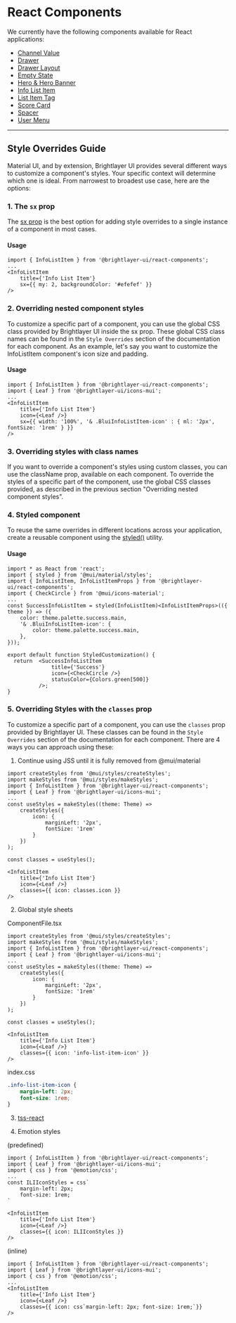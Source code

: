 # React Components

We currently have the following components available for React applications:

-   [Channel Value](https://github.com/brightlayer-ui/react-component-library/blob/dev/docs/ChannelValue.md)
-   [Drawer](https://github.com/brightlayer-ui/react-component-library/blob/dev/docs/Drawer.md)
-   [Drawer Layout](https://github.com/brightlayer-ui/react-component-library/blob/dev/docs/DrawerLayout.md)
-   [Empty State](https://github.com/brightlayer-ui/react-component-library/blob/dev/docs/EmptyState.md)
-   [Hero & Hero Banner](https://github.com/brightlayer-ui/react-component-library/blob/dev/docs/Hero.md)
-   [Info List Item](https://github.com/brightlayer-ui/react-component-library/blob/dev/docs/InfoListItem.md)
-   [List Item Tag](https://github.com/brightlayer-ui/react-component-library/blob/dev/docs/ListItemTag.md)
-   [Score Card](https://github.com/brightlayer-ui/react-component-library/blob/dev/docs/ScoreCard.md)
-   [Spacer](https://github.com/brightlayer-ui/react-component-library/blob/dev/docs/Spacer.md)
-   [User Menu](https://github.com/brightlayer-ui/react-component-library/blob/dev/docs/UserMenu.md)

---

## Style Overrides Guide

Material UI, and by extension, Brightlayer UI provides several different ways to customize a component's styles. Your specific context will determine which one is ideal. From narrowest to broadest use case, here are the options:

### 1. The `sx` prop

The [sx prop](https://mui.com/system/basics/#the-sx-prop) is the best option for adding style overrides to a single instance of a component in most cases.

#### Usage

```tsx
import { InfoListItem } from '@brightlayer-ui/react-components';
...
<InfoListItem
    title={'Info List Item'}
    sx={{ my: 2, backgroundColor: '#efefef' }}
/>
```

### 2. Overriding nested component styles

To customize a specific part of a component, you can use the global CSS class provided by Brightlayer UI inside the sx prop. These global CSS class names can be found in the `Style Overrides` section of the documentation for each component. As an example, let's say you want to customize the InfoListItem component's icon size and padding.

#### Usage

```tsx
import { InfoListItem } from '@brightlayer-ui/react-components';
import { Leaf } from '@brightlayer-ui/icons-mui';
...
<InfoListItem
    title={'Info List Item'}
    icon={<Leaf />}
    sx={{ width: '100%', '& .BluiInfoListItem-icon' : { ml: '2px', fontSize: '1rem' } }}
/>
```

### 3. Overriding styles with class names

If you want to override a component's styles using custom classes, you can use the className prop, available on each component. To override the styles of a specific part of the component, use the global CSS classes provided, as described in the previous section "Overriding nested component styles".

### 4. Styled component

To reuse the same overrides in different locations across your application, create a reusable component using the [styled()](https://mui.com/system/styled/) utility.

#### Usage

```tsx
import * as React from 'react';
import { styled } from '@mui/material/styles';
import { InfoListItem, InfoListItemProps } from '@brightlayer-ui/react-components';
import { CheckCircle } from '@mui/icons-material';
...
const SuccessInfoListItem = styled(InfoListItem)<InfoListItemProps>(({ theme }) => ({
    color: theme.palette.success.main,
    '& .BluiInfoListItem-icon': {
        color: theme.palette.success.main,
    },
}));

export default function StyledCustomization() {
  return  <SuccessInfoListItem
              title={'Success'}
              icon={<CheckCircle />}
              statusColor={Colors.green[500]}
          />;
}
```

### 5. Overriding Styles with the `classes` prop

To customize a specific part of a component, you can use the `classes` prop provided by Brightlayer UI. These classes can be found in the `Style Overrides` section of the documentation for each component. There are 4 ways you can approach using these:

1. Continue using JSS until it is fully removed from @mui/material

```tsx
import createStyles from '@mui/styles/createStyles';
import makeStyles from '@mui/styles/makeStyles';
import { InfoListItem } from '@brightlayer-ui/react-components';
import { Leaf } from '@brightlayer-ui/icons-mui';
...
const useStyles = makeStyles((theme: Theme) =>
    createStyles({
        icon: {
            marginLeft: '2px',
            fontSize: '1rem'
        }
    })
);

const classes = useStyles();

<InfoListItem
    title={'Info List Item'}
    icon={<Leaf />}
    classes={{ icon: classes.icon }}
/>
```

2. Global style sheets

ComponentFile.tsx

```tsx
import createStyles from '@mui/styles/createStyles';
import makeStyles from '@mui/styles/makeStyles';
import { InfoListItem } from '@brightlayer-ui/react-components';
import { Leaf } from '@brightlayer-ui/icons-mui';
...
const useStyles = makeStyles((theme: Theme) =>
    createStyles({
        icon: {
            marginLeft: '2px',
            fontSize: '1rem'
        }
    })
);

const classes = useStyles();

<InfoListItem
    title={'Info List Item'}
    icon={<Leaf />}
    classes={{ icon: 'info-list-item-icon' }}
/>
```

index.css

```css
.info-list-item-icon {
    margin-left: 2px;
    font-size: 1rem;
}
```

3. [tss-react](https://mui.com/material-ui/migration/migrating-from-jss/#2-use-tss-react)

4. Emotion styles

(predefined)

```tsx
import { InfoListItem } from '@brightlayer-ui/react-components';
import { Leaf } from '@brightlayer-ui/icons-mui';
import { css } from '@emotion/css';
...
const ILIIconStyles = css`
    margin-left: 2px;
    font-size: 1rem;
`

<InfoListItem
    title={'Info List Item'}
    icon={<Leaf />}
    classes={{ icon: ILIIconStyles }}
/>
```

(inline)

```tsx
import { InfoListItem } from '@brightlayer-ui/react-components';
import { Leaf } from '@brightlayer-ui/icons-mui';
import { css } from '@emotion/css';
...
<InfoListItem
    title={'Info List Item'}
    icon={<Leaf />}
    classes={{ icon: css`margin-left: 2px; font-size: 1rem;`}}
/>
```
